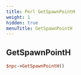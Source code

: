 ```yaml
---
title: Perl GetSpawnPointH
weight: 1
hidden: true
menuTitle: GetSpawnPointH
---
```

## GetSpawnPointH
```perl
$npc->GetSpawnPointH()
```